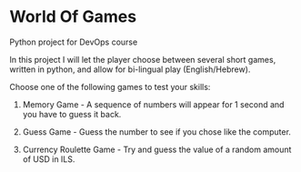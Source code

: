 # World Of Games
Python project for DevOps course

In this project I will let the player choose between several short games, written in python, and allow for bi-lingual play (English/Hebrew).

Choose one of the following games to test your skills:

1. Memory Game - A sequence of numbers will appear for 1 second and you have to
guess it back.

2. Guess Game - Guess the number to see if you chose like the computer.

3. Currency Roulette Game - Try and guess the value of a random amount of USD in ILS.
